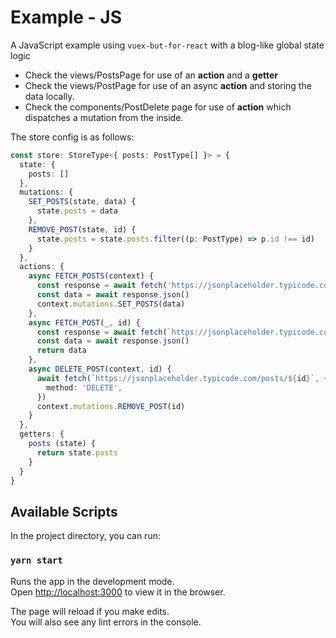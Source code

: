 # Example - JS

A JavaScript example using `vuex-but-for-react` with a blog-like global state logic

* Check the views/PostsPage for use of an **action** and a **getter**
* Check the views/PostPage for use of an async **action** and storing the data locally.
* Check the components/PostDelete page for use of **action** which dispatches a mutation from the inside.

The store config is as follows:
```typescript
const store: StoreType<{ posts: PostType[] }> = {
  state: {
    posts: []
  },
  mutations: {
    SET_POSTS(state, data) {
      state.posts = data
    },
    REMOVE_POST(state, id) {
      state.posts = state.posts.filter((p: PostType) => p.id !== id)
    }
  },
  actions: {
    async FETCH_POSTS(context) {
      const response = await fetch('https://jsonplaceholder.typicode.com/posts')
      const data = await response.json()
      context.mutations.SET_POSTS(data)
    },
    async FETCH_POST(_, id) {
      const response = await fetch(`https://jsonplaceholder.typicode.com/posts/${id}`)
      const data = await response.json()
      return data
    },
    async DELETE_POST(context, id) {
      await fetch(`https://jsonplaceholder.typicode.com/posts/${id}`, {
        method: 'DELETE',
      })
      context.mutations.REMOVE_POST(id)
    }
  },
  getters: {
    posts (state) {
      return state.posts
    }
  }
}
```

## Available Scripts

In the project directory, you can run:

### `yarn start`

Runs the app in the development mode.\
Open [http://localhost:3000](http://localhost:3000) to view it in the browser.

The page will reload if you make edits.\
You will also see any lint errors in the console.
